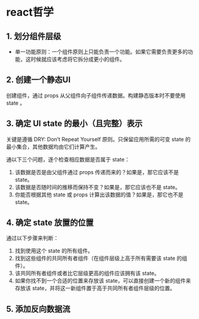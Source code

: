 # react哲学

## 1. 划分组件层级

- 单一功能原则：一个组件原则上只能负责一个功能。如果它需要负责更多的功能，这时候就应该考虑将它拆分成更小的组件。

## 2. 创建一个静态UI

创建组件，通过 props 从父组件向子组件传递数据。构建静态版本时不要使用 state 。

## 3. 确定 UI state 的最小（且完整）表示

关键是遵循 DRY: Don’t Repeat Yourself 原则。只保留应用所需的可变 state 的最小集合，其他数据均由它们计算产生。

通以下三个问题，逐个检查相应数据是否属于 state：

1. 该数据是否是由父组件通过 props 传递而来的？如果是，那它应该不是 state。
1. 该数据是否随时间的推移而保持不变？如果是，那它应该也不是 state。
1. 你能否根据其他 state 或 props 计算出该数据的值？如果是，那它也不是 state。

## 4. 确定 state 放置的位置

通过以下步骤来判断：

1. 找到使用这个 state 的所有组件。
1. 找到这些组件的共同所有者组件（在组件层级上高于所有需要该 state 的组件）。
1. 该共同所有者组件或者比它层级更高的组件应该拥有该 state。
1. 如果你找不到一个合适的位置来存放该 state，可以直接创建一个新的组件来存放该 state，并将这一新组件置于高于共同所有者组件层级的位置。

## 5. 添加反向数据流